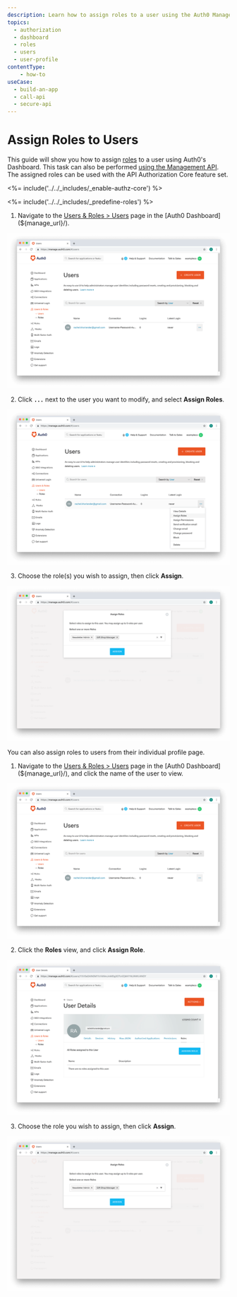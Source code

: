 ```yaml
---
description: Learn how to assign roles to a user using the Auth0 Management Dashboard. For use with Auth0's API Authorization Core feature set.
topics:
  - authorization
  - dashboard
  - roles
  - users
  - user-profile
contentType: 
    - how-to
useCase:
  - build-an-app
  - call-api
  - secure-api
---
```

# Assign Roles to Users

This guide will show you how to assign [roles](/authorization/concepts/rbac) to a user using Auth0's Dashboard. This task can also be performed [using the Management API](/authorization/guides/api/assign-roles-users). The assigned roles can be used with the API Authorization Core feature set.

<%= include('../../_includes/_enable-authz-core') %>

<%= include('../../_includes/_predefine-roles') %>

1. Navigate to the [Users & Roles > Users](${manage_url}/#/users) page in the [Auth0 Dashboard](${manage_url}/). 

![View Users](/media/articles/authorization/user-list.png)

2. Click **`...`** next to the user you want to modify, and select **Assign Roles**.

![Select Assign Roles](/media/articles/authorization/user-list-assign-roles.png)

3. Choose the role(s) you wish to assign, then click **Assign**.

![Assign Role](/media/articles/authorization/user-assign-roles.png)


You can also assign roles to users from their individual profile page.

1. Navigate to the [Users & Roles > Users](${manage_url}/#/users) page in the [Auth0 Dashboard](${manage_url}/), and click the name of the user to view.

![Select User](/media/articles/authorization/user-list.png)

2. Click the **Roles** view, and click **Assign Role**.

![View Roles](/media/articles/authorization/user-prof-empty-roles.png)

3. Choose the role you wish to assign, then click **Assign**.

![Assign Role](/media/articles/authorization/user-assign-roles.png)
